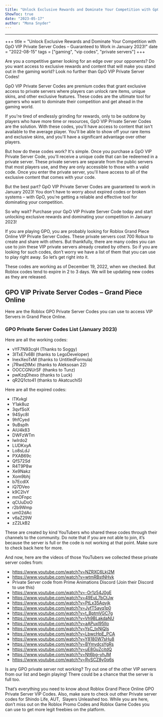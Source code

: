 ```yaml
---
title: "Unlock Exclusive Rewards and Dominate Your Competition with GpO VIP Private Server Codes – Guaranteed to Work in January 2023!"
ShowToc: true 
date: "2023-05-17"
author: "Mona Snyder"
---
```

*****
+++
title = "Unlock Exclusive Rewards and Dominate Your Competition with GpO VIP Private Server Codes – Guaranteed to Work in January 2023!"
date = "2022-08-15"
tags = ["gaming", "vip codes", "private servers"]
+++

Are you a competitive gamer looking for an edge over your opponents? Do you want access to exclusive rewards and content that will make you stand out in the gaming world? Look no further than GpO VIP Private Server Codes!

GpO VIP Private Server Codes are premium codes that grant exclusive access to private servers where players can unlock rare items, unique skins, and other exclusive features. These codes are the ultimate tool for gamers who want to dominate their competition and get ahead in the gaming world.

If you're tired of endlessly grinding for rewards, only to be outdone by players who have more time or resources, GpO VIP Private Server Codes are the solution. With these codes, you'll have access to content that isn't available to the average player. You'll be able to show off your rare items and exclusive skins, and you'll have a significant advantage over other players.

But how do these codes work? It's simple. Once you purchase a GpO VIP Private Server Code, you'll receive a unique code that can be redeemed in a private server. These private servers are separate from the public servers that most players use, and they are only accessible to those with a valid code. Once you enter the private server, you'll have access to all of the exclusive content that comes with your code.

But the best part? GpO VIP Private Server Codes are guaranteed to work in January 2023! You don't have to worry about expired codes or broken systems – with GpO, you're getting a reliable and effective tool for dominating your competition.

So why wait? Purchase your GpO VIP Private Server Code today and start unlocking exclusive rewards and dominating your competition in January 2023!


If you are playing GPO, you are probably looking for Roblox Grand Piece Online VIP Private Server Codes. These private servers cost 700 Robux to create and share with others. But thankfully, there are many codes you can use to join these VIP private servers already created by others. So if you are looking for such codes, don’t worry we have a list of them that you can use to play right away. So let’s get right into it.
 
These codes are working as of December 19, 2022, when we checked. But Roblox codes tend to expire in 2 to 3 days. We will be updating new codes as they are released.
 
## GPO VIP Private Server Codes – Grand Piece Online
 
Here are the Roblox GPO Private Server Codes you can use to access VIP Servers in Grand Piece Online.
 
### 
 
### GPO Private Server Codes List (January 2023)
 
Here are all the working codes:
 
- vYF7N93cqH (Thanks to Soggy)
 - 3ITxE7x6BI (thanks to LegoDeveloper)
 - InexXeoTxM (thanks to UntitledFormula)
 - j7Rwd2tMxi (thanks to Aleksosan 22)
 - OOCCGNUrSF (thanks to Tunz)
 - pwKzqDhexo (thanks to Luck)
 - qR2Q1cto41 (thanks to Akatcuchi5)

 
Here are all the expired codes:
 
- lTKvkgl
 - Y1ak8uz
 - 3qvfSoX
 - 94Syc8l
 - 9hfCyed
 - 9uBsplh
 - AiU4k83
 - DWFzWTm
 - IwIrdo2
 - LUDKxyA
 - Lo8sLdJ
 - PXAB69c
 - QfS72Sd
 - R4T9P8w
 - Xe9Nakz
 - Xom9bhj
 - b7EcdlX
 - iQ7DVeo
 - k9C2lvY
 - mnOFnpc
 - qCUuDoO
 - r2b9Wmp
 - um02dAc
 - v6aZ29W
 - zZ2LkB2

 
These are created by kind YouTubers who shared these codes through their channels to the community. Do note that if you are not able to join, it’s because the server is full or the code is not working at that point. Make sure to check back here for more.
 
And now, here are the videos of those YouTubers we collected these private server codes from:
 
- https://www.youtube.com/watch?v=NZRXC6Lkj2M
 - https://www.youtube.com/watch?v=wtmRBstNHvk
 - Private Server code from Prime Animations Discord (Join their Discord to use this)
 - https://www.youtube.com/watch?v=-Or1z54J0gE
 - https://www.youtube.com/watch?v=49EuL7bCtJw
 - https://www.youtube.com/watch?v=PtLx35Aqyjk
 - https://www.youtube.com/watch?v=JyfT5ayq1p0
 - https://www.youtube.com/watch?v=t_BptmVGC7g
 - https://www.youtube.com/watch?v=Vh9BLakdaNU
 - https://www.youtube.com/watch?v=aAPuxl95IIo
 - https://www.youtube.com/watch?v=YsC_txNjQIs
 - https://www.youtube.com/watch?v=LbwcHpE_PCA
 - https://www.youtube.com/watch?v=Y8180W7sHu8
 - https://www.youtube.com/watch?v=BYmvdcsYgRs
 - https://www.youtube.com/watch?v=uE8GuZcitdQ
 - https://www.youtube.com/watch?v=Nt6bg–yhJM
 - https://www.youtube.com/watch?v=RySCZ8y0q6s

 
Is any GPO private server not working? Try out one of the other VIP servers from our list and begin playing! There could be a chance that the server is full too.
 
That’s everything you need to know about Roblox Grand Piece Online GPO Private Server VIP Codes. Also, make sure to check out other Private server codes for Shindo Life, AUT,  Slayers Unleashed too. While you are here, don’t miss out on the Roblox Promo Codes and Roblox Game Codes you can use to get more legit freebies on the platform.




